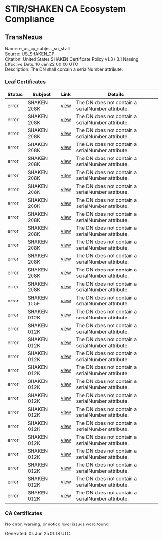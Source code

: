 # STIR/SHAKEN CA Ecosystem Compliance

## TransNexus

Name: e_us_cp_subject_sn_shall\
Source: US_SHAKEN_CP\
Citation: United States SHAKEN Certificate Policy v1.3 / 3.1 Naming\
Effective Date: 10 Jan 22 00:00 UTC\
Description: The DN shall contain a serialNumber attribute.

### Leaf Certificates

| Status | Subject | Link | Details |
|--------|---------|------|---------|
| error | SHAKEN 208K | [view](../../CERTS/dbd5bdde7ae90980feaf6b2c931b92fc23d4a8dd4f27288cf3ee43a18c795b99/README.md) | The DN does not contain a serialNumber attribute. |
| error | SHAKEN 208K | [view](../../CERTS/e3f0966d5ab445dd47dc99c49026afd2e7cf5a598f92e68d5d3c874d094a58db/README.md) | The DN does not contain a serialNumber attribute. |
| error | SHAKEN 208K | [view](../../CERTS/20af2dd9bb4299a76d03c840e04795d0afc14205de2b3d119619a0e3d75ea298/README.md) | The DN does not contain a serialNumber attribute. |
| error | SHAKEN 208K | [view](../../CERTS/ac66251f8913cad0adec9a85190fde5338c1cc25bc0defe06ca5b5547ad429eb/README.md) | The DN does not contain a serialNumber attribute. |
| error | SHAKEN 208K | [view](../../CERTS/b50c7d4d79541ff8760909d79ad2a8618e4e6f34ee1ac2b2465fab4aa0f9cc6d/README.md) | The DN does not contain a serialNumber attribute. |
| error | SHAKEN 208K | [view](../../CERTS/710330723abb0cf6b8100f670cbb5295ae72a4927f3400f0dc3ce43ad7f9a587/README.md) | The DN does not contain a serialNumber attribute. |
| error | SHAKEN 208K | [view](../../CERTS/e4b622edca6abe10a4e39433e24fe60ca5421195f0f6e56e8f8bbf306bf62f91/README.md) | The DN does not contain a serialNumber attribute. |
| error | SHAKEN 208K | [view](../../CERTS/5f99aec472642352aa6aef51f948c43a7d97a6e223133e09e223b52668e6b753/README.md) | The DN does not contain a serialNumber attribute. |
| error | SHAKEN 208K | [view](../../CERTS/759213c3e4f167b6ff0f19afe7cfb9040d20abad3cb4edf6bfda0c6b05f9affa/README.md) | The DN does not contain a serialNumber attribute. |
| error | SHAKEN 208K | [view](../../CERTS/311d51bb879e8ef6f055491b9cc32ae89f2cef26017c08c444ba1a2752f67aee/README.md) | The DN does not contain a serialNumber attribute. |
| error | SHAKEN 208K | [view](../../CERTS/dd120e7f840d7afcaeb3e4dfac7d516e37d5e402d8c6f2b2a5b238ecbb51deee/README.md) | The DN does not contain a serialNumber attribute. |
| error | SHAKEN 208K | [view](../../CERTS/931b2483816efd98dc65c86b9bb5367ca68f1ea89bc95bbdc152d4da5a8dc6cb/README.md) | The DN does not contain a serialNumber attribute. |
| error | SHAKEN 208K | [view](../../CERTS/bf564871da4bc52682e3b9ac6ee97a4ca88b38be1667a78ff253e4259b4e0bc8/README.md) | The DN does not contain a serialNumber attribute. |
| error | SHAKEN 208K | [view](../../CERTS/827c19bd766a9c72a9307216b2c1ffb14762c0992a1ae5124fa0000bf0ab46b4/README.md) | The DN does not contain a serialNumber attribute. |
| error | SHAKEN 155F | [view](../../CERTS/a362f777bdc5f47480b7ea351cfbd7b360695980f22ecd83c0f12d08690fd192/README.md) | The DN does not contain a serialNumber attribute. |
| error | SHAKEN 012K | [view](../../CERTS/28fed147af492ab17ab048361ef8d2b6bb3dc8fe1cfe371ac1bcd8ef0407b14b/README.md) | The DN does not contain a serialNumber attribute. |
| error | SHAKEN 012K | [view](../../CERTS/8d5a29bafce8ffd4eec624dda0ef4d4c9e56102652a6c96e40b1a6ccd0198908/README.md) | The DN does not contain a serialNumber attribute. |
| error | SHAKEN 012K | [view](../../CERTS/9076f5e495a317f61f815ee27946548b89fe171a466cdb0e00fb3760acefff8e/README.md) | The DN does not contain a serialNumber attribute. |
| error | SHAKEN 012K | [view](../../CERTS/328b062988fade949b3b9c5657905823778587761fb0ae1b60ab0525d761990d/README.md) | The DN does not contain a serialNumber attribute. |
| error | SHAKEN 012K | [view](../../CERTS/afe69bcfc0bc1692d21ae7cc4b2c899ba7c1c8ffee71f856db6441e75f0db86f/README.md) | The DN does not contain a serialNumber attribute. |
| error | SHAKEN 012K | [view](../../CERTS/3725f6cc80e6a3b9fa88161082c5c2462a46c30b636e153c550f95cf5d20f0d4/README.md) | The DN does not contain a serialNumber attribute. |
| error | SHAKEN 012K | [view](../../CERTS/c012454957a53aafe4317ce2f803bd40f39221b614b8b5e6e78d9acca01a3dd0/README.md) | The DN does not contain a serialNumber attribute. |
| error | SHAKEN 012K | [view](../../CERTS/766141526ceebda4e609f567ce83b8c58213df4d1dcaee052318718168d4becf/README.md) | The DN does not contain a serialNumber attribute. |
| error | SHAKEN 012K | [view](../../CERTS/3a6cd1a300433dae960d4036383817f141d79ab20fb436dd5e48e0793886af95/README.md) | The DN does not contain a serialNumber attribute. |
| error | SHAKEN 012K | [view](../../CERTS/34c007390f0b63f6690257f26459a89abfb6a3a2eae35b0e232c770ca453b6ad/README.md) | The DN does not contain a serialNumber attribute. |
| error | SHAKEN 012K | [view](../../CERTS/73deb88ba25759bdcd068c628c5efd403a0a5b81bc7ad6310da8291603c23e7d/README.md) | The DN does not contain a serialNumber attribute. |
| error | SHAKEN 012K | [view](../../CERTS/ceed20508531333fa30328d1f671dcbf6df024da8bebc83f959f7ed940f833e3/README.md) | The DN does not contain a serialNumber attribute. |
| error | SHAKEN 012K | [view](../../CERTS/8e27581cdb74f0001a8a3d49a0ab3dae43ab2975484149f86312e594bc950ff4/README.md) | The DN does not contain a serialNumber attribute. |
| error | SHAKEN 012K | [view](../../CERTS/cda8fb9759e84d46c7450209fd910360d7e7d735618d3d4fc9a014d37677ec41/README.md) | The DN does not contain a serialNumber attribute. |

### CA Certificates

No error, warning, or notice level issues were found


Generated: 03 Jun 25 01:18 UTC